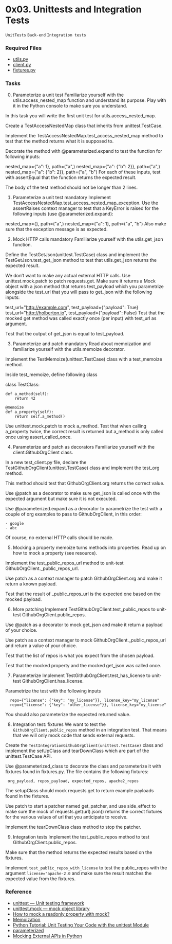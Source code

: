 # 0x03. Unittests and Integration Tests
`UnitTests`   `Back-end` `Integration tests`


### Required Files
- [utils.py](https://github.com/faustine-van/alx-backend-python/blob/master/0x03-Unittests_and_integration_tests/files/utils.py)
- [client.py](https://github.com/faustine-van/alx-backend-python/blob/master/0x03-Unittests_and_integration_tests/files/client.py)
- [fixtures.py](https://github.com/faustine-van/alx-backend-python/blob/master/0x03-Unittests_and_integration_tests/files/fixtures.py)

### Tasks
0. Parameterize a unit test
Familiarize yourself with the utils.access_nested_map function and understand its purpose. Play with it in the Python console to make sure you understand.

In this task you will write the first unit test for utils.access_nested_map.

Create a TestAccessNestedMap class that inherits from unittest.TestCase.

Implement the TestAccessNestedMap.test_access_nested_map method to test that the method returns what it is supposed to.

Decorate the method with @parameterized.expand to test the function for following inputs:

nested_map={"a": 1}, path=("a",)
nested_map={"a": {"b": 2}}, path=("a",)
nested_map={"a": {"b": 2}}, path=("a", "b")
For each of these inputs, test with assertEqual that the function returns the expected result.

The body of the test method should not be longer than 2 lines.

   
1. Parameterize a unit test
mandatory
Implement TestAccessNestedMap.test_access_nested_map_exception. Use the assertRaises context manager to test that a KeyError is raised for the following inputs (use @parameterized.expand):

nested_map={}, path=("a",)
nested_map={"a": 1}, path=("a", "b")
Also make sure that the exception message is as expected.

   
2. Mock HTTP calls
mandatory
Familiarize yourself with the utils.get_json function.

Define the TestGetJson(unittest.TestCase) class and implement the TestGetJson.test_get_json method to test that utils.get_json returns the expected result.

We don’t want to make any actual external HTTP calls. Use unittest.mock.patch to patch requests.get. Make sure it returns a Mock object with a json method that returns test_payload which you parametrize alongside the test_url that you will pass to get_json with the following inputs:

test_url="http://example.com", test_payload={"payload": True}
test_url="http://holberton.io", test_payload={"payload": False}
Test that the mocked get method was called exactly once (per input) with test_url as argument.

Test that the output of get_json is equal to test_payload.
   
3. Parameterize and patch
mandatory
Read about memoization and familiarize yourself with the utils.memoize decorator.

Implement the TestMemoize(unittest.TestCase) class with a test_memoize method.

Inside test_memoize, define following class

class TestClass:

    def a_method(self):
        return 42

    @memoize
    def a_property(self):
        return self.a_method()
Use unittest.mock.patch to mock a_method. Test that when calling a_property twice, the correct result is returned but a_method is only called once using assert_called_once.
   
4. Parameterize and patch as decorators
Familiarize yourself with the client.GithubOrgClient class.

In a new test_client.py file, declare the TestGithubOrgClient(unittest.TestCase) class and implement the test_org method.

This method should test that GithubOrgClient.org returns the correct value.

Use @patch as a decorator to make sure get_json is called once with the expected argument but make sure it is not executed.

Use @parameterized.expand as a decorator to parametrize the test with a couple of org examples to pass to GithubOrgClient, in this order:

    - google
    - abc
Of course, no external HTTP calls should be made.

   
5. Mocking a property
memoize turns methods into properties. Read up on how to mock a property (see resource).

Implement the test_public_repos_url method to unit-test GithubOrgClient._public_repos_url.

Use patch as a context manager to patch GithubOrgClient.org and make it return a known payload.

Test that the result of _public_repos_url is the expected one based on the mocked payload.
   
6. More patching
Implement TestGithubOrgClient.test_public_repos to unit-test GithubOrgClient.public_repos.

Use @patch as a decorator to mock get_json and make it return a payload of your choice.

Use patch as a context manager to mock GithubOrgClient._public_repos_url and return a value of your choice.

Test that the list of repos is what you expect from the chosen payload.

Test that the mocked property and the mocked get_json was called once.
   
7. Parameterize
  Implement TestGithubOrgClient.test_has_license to unit-test GithubOrgClient.has_license.

  Parametrize the test with the following inputs
  ```
    repo={"license": {"key": "my_license"}}, license_key="my_license"
    repo={"license": {"key": "other_license"}}, license_key="my_license"
  ```
  You should also parameterize the expected returned value.

8. Integration test: fixtures
  We want to test the `GithubOrgClient.public_repos` method in an integration test.
  That means that we will only mock code that sends external requests.

  Create the `TestIntegrationGithubOrgClient(unittest.TestCase)` class and implement the setUpClass and
  tearDownClass which are part of the unittest.TestCase API.

  Use @parameterized_class to decorate the class and parameterize it with fixtures found in fixtures.py.
  The file contains the following fixtures:

  ```
   org_payload, repos_payload, expected_repos, apache2_repos
  ```
  The setupClass should mock requests.get to return example payloads found in the fixtures.

  Use patch to start a patcher named get_patcher, and use side_effect to make sure the mock
  of requests.get(url).json() returns the correct fixtures for the various values of url that you anticipate to receive.

  Implement the tearDownClass class method to stop the patcher.
   
9. Integration tests
  Implement the test_public_repos method to test GithubOrgClient.public_repos.

  Make sure that the method returns the expected results based on the fixtures.

  Implement `test_public_repos_with_license` to test the public_repos with the argument `license="apache-2.0`
  and make sure the result matches the expected value from the fixtures.


### Reference
- [unittest — Unit testing framework](https://docs.python.org/3/library/unittest.html)
- [unittest.mock — mock object library](https://docs.python.org/3/library/unittest.mock.html)
- [How to mock a readonly property with mock?](https://stackoverflow.com/questions/11836436/how-to-mock-a-readonly-property-with-mock)
- [Memoization](https://en.wikipedia.org/wiki/Memoization)
- [Python Tutorial: Unit Testing Your Code with the unittest Module](https://www.youtube.com/watch?v=6tNS--WetLI&t=155s)
- [parameterized](https://pypi.org/project/parameterized/)
- [Mocking External APIs in Python](https://realpython.com/testing-third-party-apis-with-mocks/)
